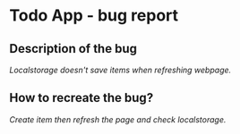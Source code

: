 # Todo App - bug report

## Description of the bug

_Localstorage doesn't save items when refreshing webpage._

## How to recreate the bug?

_Create item then refresh the page and check localstorage._
